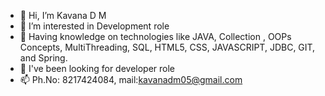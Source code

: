 - 👋 Hi, I’m Kavana D M
- 👀 I’m interested in Development role
- 🌱 Having knowledge on technologies like JAVA, Collection , OOPs Concepts, MultiThreading, SQL, HTML5, CSS, JAVASCRIPT, JDBC, GIT, and Spring. 
- 💞️ I've been looking for developer role
- 📫 Ph.No: 8217424084, mail:kavanadm05@gmail.com

<!---
dmKavana/dmKavana is a ✨ special ✨ repository because its `README.md` (this file) appears on your GitHub profile.
You can click the Preview link to take a look at your changes.
--->
